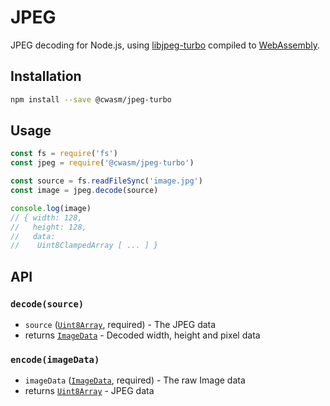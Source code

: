 # JPEG

JPEG decoding for Node.js, using [libjpeg-turbo][libjpeg-turbo] compiled to [WebAssembly][WebAssembly].

[libjpeg-turbo]: https://libjpeg-turbo.org
[WebAssembly]: https://webassembly.org

## Installation

```sh
npm install --save @cwasm/jpeg-turbo
```

## Usage

```js
const fs = require('fs')
const jpeg = require('@cwasm/jpeg-turbo')

const source = fs.readFileSync('image.jpg')
const image = jpeg.decode(source)

console.log(image)
// { width: 128,
//   height: 128,
//   data:
//    Uint8ClampedArray [ ... ] }
```

## API

### `decode(source)`

- `source` ([`Uint8Array`](https://developer.mozilla.org/en-US/docs/Web/JavaScript/Reference/Global_Objects/Uint8Array), required) - The JPEG data
- returns [`ImageData`](https://developer.mozilla.org/en-US/docs/Web/API/ImageData) - Decoded width, height and pixel data

### `encode(imageData)`

- `imageData` ([`ImageData`](https://developer.mozilla.org/en-US/docs/Web/API/ImageData), required) - The raw Image data
- returns [`Uint8Array`](https://developer.mozilla.org/en-US/docs/Web/JavaScript/Reference/Global_Objects/Uint8Array) - JPEG data

